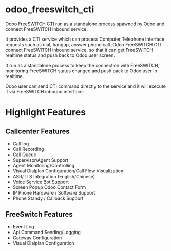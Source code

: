 # odoo_freeswitch_cti
Odoo FreeSWITCH CTI run as a standalone process spawned by Odoo and connect FreeSWITCH inbound service.

It provides a CTI service which can process Computer Telephone Interface requests such as dial, hangup, answer phone call.
Odoo FreeSWITCH CTI connect FreeSWITCH inbound service, so that it can get FreeSWITCH realtime status and push back to Odoo user screen.

It run as a standalone process to keep the connection with FreeSWITCH, monitoring FreeSWITCH status changed and push back to Odoo user in realtime.

Odoo user can send CTI command directly to the service and it will execute it via FreeSWITCH inbound interface.

# Highlight Features

## Callcenter Features

  * Call log
  * Call Recording
  * Call Queue
  * Supervisor/Agent Support
  * Agent Monitoring/Controlling
  * Visual Dialplan Configuration/Call Flow Visualization
  * ASR/TTS Integration (English/Chinese)
  * Voice Service Bot Support
  * Screen Popup Odoo Contact Form
  * IP Phone Hardware / Software Support
  * Phone Standy / Callback Support

## FreeSwitch Features

   * Event Log
   * Api Command Sending/Logging
   * Gateway Configuration
   * Visual Dialplan Configuration


